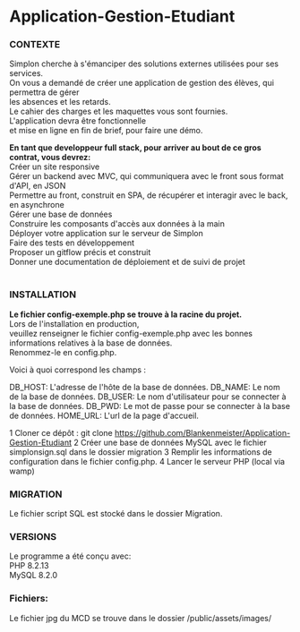 # Application-Gestion-Etudiant

### CONTEXTE  
Simplon cherche à s'émanciper des solutions externes utilisées pour ses services.  
On vous a demandé de créer une application de gestion des élèves, qui permettra de gérer  
les absences et les retards.   
Le cahier des charges et les maquettes vous sont fournies.  
L'application devra être fonctionnelle  
et mise en ligne en fin de brief, pour faire une démo.


**En tant que developpeur full stack, pour arriver au bout de ce gros contrat, vous devrez:**  
Créer un site responsive  
Gérer un backend avec MVC, qui communiquera avec le front sous format d'API, en JSON  
Permettre au front, construit en SPA, de récupérer et interagir avec le back, en asynchrone  
Gérer une base de données  
Construire les composants d'accès aux données à la main  
Déployer votre application sur le serveur de Simplon  
Faire des tests en développement  
Proposer un gitflow précis et construit  
Donner une documentation de déploiement et de suivi de projet  
​

### INSTALLATION  
**Le fichier config-exemple.php se trouve à la racine du projet.**  
Lors de l'installation en production,  
veuillez renseigner le fichier config-exemple.php avec les bonnes informations relatives à la base de données.  
Renommez-le en config.php.


Voici à quoi correspond les champs : 

DB_HOST: L'adresse de l'hôte de la base de données.
DB_NAME: Le nom de la base de données.
DB_USER: Le nom d'utilisateur pour se connecter à la base de données.
DB_PWD: Le mot de passe pour se connecter à la base de données.
HOME_URL: L'url de la page d'accueil.


1 Cloner ce dépôt : git clone https://github.com/Blankenmeister/Application-Gestion-Etudiant
2 Créer une base de données MySQL avec le fichier simplonsign.sql dans le dossier migration
3 Remplir les informations de configuration dans le fichier config.php.
4 Lancer le serveur PHP (local via wamp)


### MIGRATION
Le fichier script SQL est stocké dans le dossier Migration.

### VERSIONS
Le programme a été conçu avec:  
PHP 8.2.13  
MySQL 8.2.0 

### Fichiers:
Le fichier jpg du MCD se trouve dans le dossier /public/assets/images/